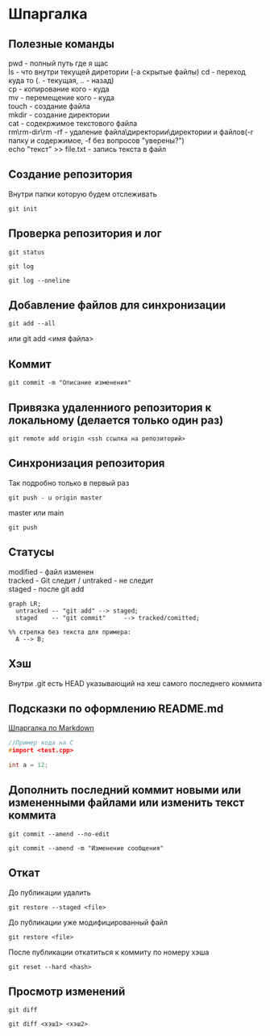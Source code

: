 # Шпаргалка

## Полезные команды
pwd - полный путь где я щас  
ls - что внутри текущей диретории  (-a скрытые файлы)
cd - переход куда то (. - текущая, .. - назад)  
cp - копирование кого - куда  
mv - перемещение кого - куда  
touch - создание файла  
mkdir - создание директории  
cat - содекржимое текстового файла  
rm\rm-dir\rm -rf - удаление файла\директории\директории и файлов(-r папку и содержимое, -f без вопросов "уверены?")  
echo "текст" >> file.txt - запись текста в файл  

## Создание репозитория
Внутри папки которую будем отслеживать
```
git init
```

## Проверка репозитория и лог
```
git status
```

```
git log
```

```
git log --oneline
```

## Добавление файлов для синхронизации
```
git add --all
```
или git add <имя файла>


## Коммит
```
git commit -m "Описание изменения"
```

## Привязка удаленниого репозитория к локальному (делается только один раз)
```
git remote add origin <ssh ссылка на репозиторий>
```

## Синхронизация репозитория
Так подробно только в первый раз
```
git push - u origin master
```
master или main

```
git push
```

## Статусы
modified - файл изменен  
tracked - Git следит / untraked - не следит  
staged - после git add

```mermaid
graph LR;
  untracked -- "git add" --> staged;
  staged    -- "git commit"     --> tracked/comitted;

%% стрелка без текста для примера: 
  A --> B;
``` 

## Хэш
Внутри .git есть HEAD указывающий на хеш самого последнего коммита

## Подсказки по оформлению README.md
[Шпаргалка по Markdown](https://gist.github.com/fomvasss/8dd8cd7f88c67a4e3727f9d39224a84c)

``` C
//Пример кода на С
#import <test.cpp>

int a = 12;
```

## Дополнить последний коммит новыми или измененными файлами или изменить текст коммита
```
git commit --amend --no-edit
```
```
git commit --amend -m "Изменение сообщения"
```

## Откат
До публикации удалить
```
git restore --staged <file>
```
До публикации уже модифицированный файл
```
git restore <file>
```
После публикации откатиться к коммиту по номеру хэша
```
git reset --hard <hash>
```

## Просмотр изменений
```
git diff
```

```
git diff <хэш1> <хэш2>
```

